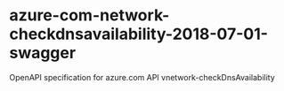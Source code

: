 # azure-com-network-checkdnsavailability-2018-07-01-swagger
OpenAPI specification for azure.com API vnetwork-checkDnsAvailability
